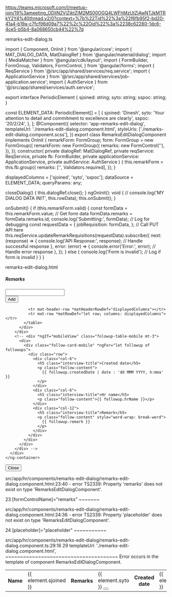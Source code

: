 https://teams.microsoft.com/l/meetup-join/19%3ameeting_ODliN2VjZjktZjM2MS00OGQ4LWFhMzUtZjAwNTJkMTRkY2Y4%40thread.v2/0?context=%7b%22Tid%22%3a%22f6fb95f2-bd20-41a4-b19a-c7fcf96d09a7%22%2c%22Oid%22%3a%2238c62280-1dc6-4ce5-b5b4-8a068650cb44%22%7d

remarks-edit-dialog.ts

import { Component, OnInit } from '@angular/core';
import { MAT_DIALOG_DATA, MatDialogRef } from '@angular/material/dialog';
import { MediaMatcher } from '@angular/cdk/layout';
import {
  FormBuilder,
  FormGroup,
  Validators,
  FormControl,
} from '@angular/forms';
import { ReqService } from '@/src/app/shared/services/req.service';
import { ApplicationService } from '@/src/app/shared/services/job-application.service';
import { AuthService } from '@/src/app/shared/services/auth.service';

export interface PeriodicElement {
  sjoined: string;
  syto: string;
  sspoc: string;
}

const ELEMENT_DATA: PeriodicElement[] = [
  {
    sjoined: 'Dinesh',
    syto: 'Your attention to detail and commitment to excellence are clearly',
    sspoc: '20/2/24',
  },
];
@Component({
  selector: 'app-remarks-edit-dialog',
  templateUrl: './remarks-edit-dialog.component.html',
  styleUrls: ['./remarks-edit-dialog.component.scss'],
})
export class RemarksEditDialogComponent implements OnInit {
  remarkForm: FormGroup;
  form: FormGroup = new FormGroup({
    remarkForm: new FormGroup({
      remarks: new FormControl(''),
    }),
  });
  constructor(
    private dialogRef: MatDialogRef<RemarksEditDialogComponent>,
    private reqService: ReqService,
    private fb: FormBuilder,
    private applicationService: ApplicationService,
    private authService: AuthService
  ) {
    this.remarkForm = this.fb.group({
      remarks: ['', Validators.required],
    });
  }

  displayedColumns = ['sjoined', 'syto', 'sspoc'];
  dataSource = ELEMENT_DATA;
  queryParams: any;

  closeDialog() {
    this.dialogRef.close();
  }
  ngOnInit(): void {
    // console.log('MY DIALOG DATA INIT', this.rowData);
    this.onSubmit();
  }

  onSubmit() {
    if (this.remarkForm.valid) {
      const formData = this.remarkForm.value; // Get form data
      formData.remarks = formData.remarks.id;
      console.log('Submitting:', formData); // Log for debugging
      const requestData = {
        jobRequisition: formData,
      };
      // Call PUT API here
      this.reqService.updateRemarkRequisitions(requestData).subscribe({
        next: (response) => {
          console.log('API Response:', response);
          // Handle successful response
        },
        error: (error) => {
          console.error('Error:', error);
          // Handle error response
        },
      });
    } else {
      console.log('Form is invalid'); // Log if form is invalid
    }
  }
}


remarks-edit-dialog.html

<div class="remarks-modal">
  <div class="remarks-header">
    <h5 class="heading-text">Remarks</h5>
    <div>
      <app-icon icon="close" (click)="closeDialog()"></app-icon>
    </div>
  </div>
  <div class="remarks-body">
    <ng-container>
      <div class="followup-interview">
        <form [formGroup]="remarkForm" (ngSubmit)="onSubmit()">
          <div class="row">
            <div class="col-sm-9">
              <div class="form-group ags-form-group">
                <!-- <input
                  [formControl]="remarks"
                  placeholder="Enter remarks"
                  class="comment form-control"
                /> -->
                <mat-form-field>
                  <input
                    matInput
                    [formControlName]="remarks"
                    [placeholder]="placeholder"
                    [type]="text"
                    required
                  />
                </mat-form-field>
              </div>
            </div>
            <div class="col-sm-3">
              <button
                (click)="onSubmit()"
                title="Add remarks"
                class="ags-primary-btn ags-hxl56 ags-padding1624 btn-font16"
              >
                Add
              </button>
            </div>
          </div>
        </form>
        <div class="folowup-table table-responsive mt-3">
          <div class="table-responsive">
            <table mat-table [dataSource]="dataSource">
              <ng-container matColumnDef="sjoined">
                <th mat-header-cell *matHeaderCellDef>Name</th>
                <td mat-cell *matCellDef="let element">
                  {{ element.sjoined }}
                </td>
              </ng-container>
              <ng-container matColumnDef="syto">
                <th mat-header-cell *matHeaderCellDef>Remarks</th>
                <td mat-cell *matCellDef="let element">
                  {{ element.syto }}
                  <button class="remarks-button">
                    <app-icon icon="small_file"></app-icon>
                  </button>
                </td>
              </ng-container>
              <ng-container matColumnDef="sspoc">
                <th mat-header-cell *matHeaderCellDef>Created date</th>
                <td mat-cell *matCellDef="let element">{{ element.sspoc }}</td>
              </ng-container>

              <tr mat-header-row *matHeaderRowDef="displayedColumns"></tr>
              <tr mat-row *matRowDef="let row; columns: displayedColumns"></tr>
            </table>
          </div>
        </div>
        <!-- <div *ngIf="mobileView" class="folowup-table-mobile mt-3">
          <div>
            <div class="follow-card-mobile" *ngFor="let followup of followups">
              <div class="row">
                <div class="col-6">
                  <h5 class="interview-title">Created date</h5>
                  <p class="follow-content">
                    {{ followup.createdDate | date : 'dd MMM YYYY, h:mma' }}
                  </p>
                </div>
                <div class="col-6">
                  <h5 class="interview-title">Hr name</h5>
                  <p class="follow-content">{{ followup.hrName }}</p>
                </div>
                <div class="col-12">
                  <h5 class="interview-title">Remark</h5>
                  <p class="follow-content" style="word-wrap: break-word">
                    {{ followup.remark }}
                  </p>
                </div>
              </div>
            </div>
          </div>
        </div> -->
      </div>
    </ng-container>
  </div>
  <div class="remarks-footer">
    <div class="row justify-content-end">
      <div class="col-lg-3 col-6">
        <button
          title="Close model"
          (click)="closeDialog()"
          class="ags-primary-btn ags-hxl56 ags-padding1624 btn-font16"
        >
          Close
        </button>
      </div>
    </div>
  </div>
</div>


src/app/hr/components/remarks-edit-dialog/remarks-edit-dialog.component.html:23:40 - error TS2339: Property 'remarks' does not exist on type 'RemarksEditDialogComponent'.

23                     [formControlName]="remarks"
                                          ~~~~~~~


src/app/hr/components/remarks-edit-dialog/remarks-edit-dialog.component.html:24:36 - error TS2339: Property 'placeholder' does not exist on type 'RemarksEditDialogComponent'.

24                     [placeholder]="placeholder"
                                      ~~~~~~~~~~~

  src/app/hr/components/remarks-edit-dialog/remarks-edit-dialog.component.ts:29:16
    29   templateUrl: './remarks-edit-dialog.component.html',
                      ~~~~~~~~~~~~~~~~~~~~~~~~~~~~~~~~~~~~~~
    Error occurs in the template of component RemarksEditDialogComponent.
